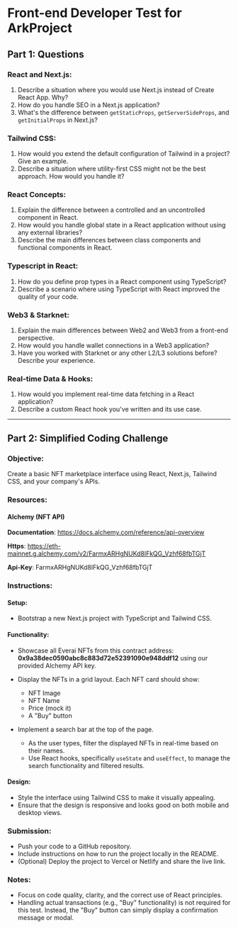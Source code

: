 # **Front-end Developer Test for ArkProject**

## **Part 1: Questions**

### **React and Next.js**:
1. Describe a situation where you would use Next.js instead of Create React App. Why?
2. How do you handle SEO in a Next.js application? 
3. What's the difference between `getStaticProps`, `getServerSideProps`, and `getInitialProps` in Next.js?

### **Tailwind CSS**:
1. How would you extend the default configuration of Tailwind in a project? Give an example.
2. Describe a situation where utility-first CSS might not be the best approach. How would you handle it?

### **React Concepts**:
1. Explain the difference between a controlled and an uncontrolled component in React.
2. How would you handle global state in a React application without using any external libraries?
3. Describe the main differences between class components and functional components in React.

### **Typescript in React**:
1. How do you define prop types in a React component using TypeScript?
2. Describe a scenario where using TypeScript with React improved the quality of your code.

### **Web3 & Starknet**:
1. Explain the main differences between Web2 and Web3 from a front-end perspective.
2. How would you handle wallet connections in a Web3 application?
3. Have you worked with Starknet or any other L2/L3 solutions before? Describe your experience.

### **Real-time Data & Hooks**:
1. How would you implement real-time data fetching in a React application?
2. Describe a custom React hook you've written and its use case.

---

## **Part 2: Simplified Coding Challenge**

### **Objective**: 
Create a basic NFT marketplace interface using React, Next.js, Tailwind CSS, and your company's APIs.

### **Resources**:

#### Alchemy (NFT API)

**Documentation**: https://docs.alchemy.com/reference/api-overview

**Https**: https://eth-mainnet.g.alchemy.com/v2/FarmxARHgNUKd8lFkQG_Vzhf68fbTGjT

**Api-Key**: FarmxARHgNUKd8lFkQG_Vzhf68fbTGjT

### **Instructions**:

#### **Setup**:
- Bootstrap a new Next.js project with TypeScript and Tailwind CSS.

#### **Functionality**:
- Showcase all Everai NFTs from this contract address: **0x9a38dec0590abc8c883d72e52391090e948ddf12** using our provided Alchemy API key.
  
- Display the NFTs in a grid layout. Each NFT card should show:
    - NFT Image
    - NFT Name
    - Price (mock it)
    - A "Buy" button

- Implement a search bar at the top of the page.
    - As the user types, filter the displayed NFTs in real-time based on their names.
    - Use React hooks, specifically `useState` and `useEffect`, to manage the search functionality and filtered results.

#### **Design**:
- Style the interface using Tailwind CSS to make it visually appealing.
- Ensure that the design is responsive and looks good on both mobile and desktop views.

### **Submission**:
- Push your code to a GitHub repository.
- Include instructions on how to run the project locally in the README.
- (Optional) Deploy the project to Vercel or Netlify and share the live link.

### **Notes**:
- Focus on code quality, clarity, and the correct use of React principles.
- Handling actual transactions (e.g., "Buy" functionality) is not required for this test. Instead, the "Buy" button can simply display a confirmation message or modal.
